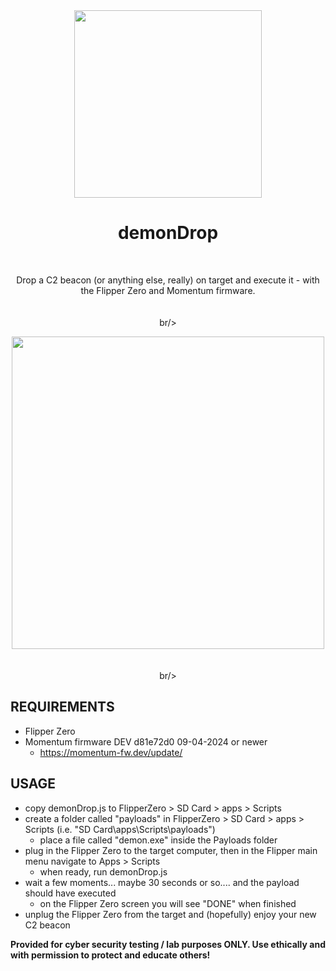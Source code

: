 <div align="center">
  <img width="300px" src="https://github.com/syntaxHax/demonDrop/assets/86668558/4089a5c5-cfbd-46d2-bbad-0175ce5214a1" />
  <h1>demonDrop</h1>
<br/>
  
Drop a C2 beacon (or anything else, really) on target and execute it - with the Flipper Zero and Momentum firmware.
<br/><br/><br/>br/>

<div align="center">
  <img width="500px" src="https://github.com/syntaxHax/demonDrop/assets/86668558/2588ef6c-ce3f-48ab-b508-79117a6601ef" />
  <br/><br/><br/>br/>
</div>

<div align="left">

  ## REQUIREMENTS

  - Flipper Zero
  - Momentum firmware DEV d81e72d0 09-04-2024 or newer
    - https://momentum-fw.dev/update/

  ## USAGE

  - copy demonDrop.js to FlipperZero > SD Card > apps > Scripts
  - create a folder called "payloads" in FlipperZero > SD Card > apps > Scripts (i.e. "SD Card\apps\Scripts\payloads")
    - place a file called "demon.exe" inside the Payloads folder
  - plug in the Flipper Zero to the target computer, then in the Flipper main menu navigate to Apps > Scripts
    - when ready, run demonDrop.js
  - wait a few moments... maybe 30 seconds or so.... and the payload should have executed
    - on the Flipper Zero screen you will see "DONE" when finished
  - unplug the Flipper Zero from the target and (hopefully) enjoy your new C2 beacon

  <b>Provided for cyber security testing / lab purposes ONLY. Use ethically and with permission to protect and educate others!</b>

</div>
